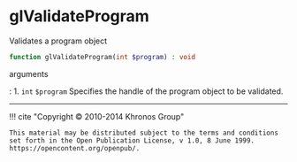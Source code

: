 # glValidateProgram
Validates a program object

```php
function glValidateProgram(int $program) : void
```



arguments

:    1. `int` `$program` Specifies the handle of the program object to be
    validated.



---
     

!!! cite "Copyright © 2010-2014 Khronos Group"

    This material may be distributed subject to the terms and conditions set forth in the Open Publication License, v 1.0, 8 June 1999. https://opencontent.org/openpub/.